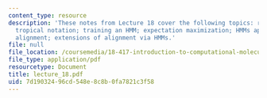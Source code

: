 ```yaml
---
content_type: resource
description: 'These notes from Lecture 18 cover the following topics: review of notation;
  tropical notation; training an HMM; expectation maximization; HMMs applied to global
  alignment; extensions of alignment via HMMs.'
file: null
file_location: /coursemedia/18-417-introduction-to-computational-molecular-biology-fall-2004/7d19032496cd548e8c8b0fa7821c3f58_lecture_18.pdf
file_type: application/pdf
resourcetype: Document
title: lecture_18.pdf
uid: 7d190324-96cd-548e-8c8b-0fa7821c3f58
---
```

